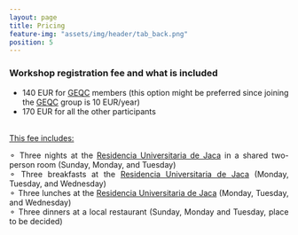 ```yaml
---
layout: page
title: Pricing
feature-img: "assets/img/header/tab_back.png"
position: 5
---
```


###  Workshop registration fee and what is included

* 140 EUR for <a href='https://geqc.rseq.org/'>GEQC</a> members (this option might be preferred since joining the <a href='https://geqc.rseq.org/'>GEQC</a> group is 10 EUR/year)<br>
* 170 EUR for all the other participants<br><br>

<u>This fee includes:</u><br>

<p align="justify">
&#9900; Three nights at the <a href='https://resijaca.unizar.es/'>Residencia Universitaria de Jaca</a> in a shared two-person room (Sunday, Monday, and Tuesday)<br>
&#9900; Three breakfasts at the <a href='https://resijaca.unizar.es/'>Residencia Universitaria de Jaca</a> (Monday, Tuesday, and Wednesday)<br>
&#9900; Three lunches at the <a href='https://resijaca.unizar.es/'>Residencia Universitaria de Jaca</a> (Monday, Tuesday, and Wednesday)<br>
&#9900; Three dinners at a local restaurant (Sunday, Monday and Tuesday, place to be decided)<br></p>

